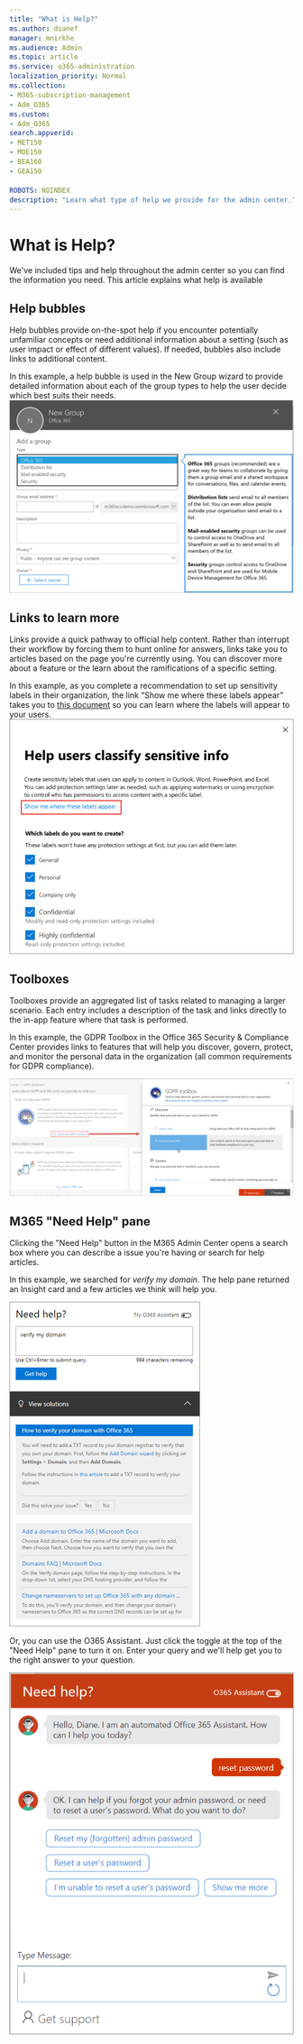 ```yaml
---
title: "What is Help?"
ms.author: dianef
manager: mnirkhe
ms.audience: Admin
ms.topic: article
ms.service: o365-administration
localization_priority: Normal
ms.collection: 
- M365-subscription-management 
- Adm_O365
ms.custom:
- Adm_O365
search.appverid:
- MET150
- MOE150
- BEA160
- GEA150

ROBOTS: NOINDEX
description: "Learn what type of help we provide for the admin center."
---
```

<!-- The following is just placeholder text from Madhura's mail. We need to add images/examples of each -->

# What is Help?

We've included tips and help throughout the admin center so you can find the information you need. This article explains what help is available 



## Help bubbles
Help bubbles provide on-the-spot help if you encounter potentially unfamiliar concepts or need additional information about a setting (such as user impact or effect of different values). If needed, bubbles also include links to additional content.

In this example, a help bubble is used in the New Group wizard to provide detailed information about each of the group types to help the user decide which best suits their needs.
![Help bubble](../media/what-is-help/helpbubble.png)

## Links to learn more
Links provide a quick pathway to official help content. Rather than interrupt their workflow by forcing them to hunt online for answers, links take you to articles based on the page you're currently using. You can discover more about a feature or the learn about the ramifications of a specific setting.

In this example, as you complete a recommendation to set up sensitivity labels in their organization, the link “Show me where these labels appear” takes you to [this document](https://go.microsoft.com/fwlink/?linkid=2005245) so you can learn where the labels will appear to your users.
![CSH](../media/what-is-help/cshexample.png)



## Toolboxes
Toolboxes provide an aggregated list of tasks related to managing a larger scenario. Each entry includes a description of the task and links directly to the in-app feature where that task is performed.

In this example, the GDPR Toolbox in the Office 365 Security & Compliance Center provides links to features that will help you discover, govern, protect, and monitor the personal data in the organization (all common requirements for GDPR compliance).

![Toolboxes](../media/what-is-help/toolboxesexample.png)


## M365 "Need Help" pane
Clicking the "Need Help" button in the M365 Admin Center opens a search box where you can describe a issue you're having or search for help articles.

In this example, we searched for *verify my domain*. 
The help pane returned an Insight card and a few articles we think will help you.

![Need help](../media/what-is-help/helppane.png)

Or, you can use the O365 Assistant. Just click the toggle at the top of the "Need Help" pane to turn it on. Enter your query and we'll help get you to the right answer to your question.   

![Chatbot](../media/what-is-help/chatbot.png)

